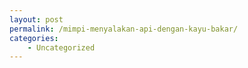 ```yaml
---
layout: post
permalink: /mimpi-menyalakan-api-dengan-kayu-bakar/
categories:
    - Uncategorized
---
```


